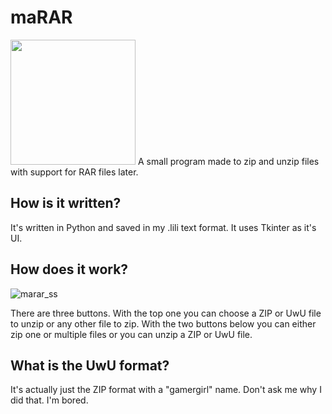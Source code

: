 # maRAR
<img src="https://user-images.githubusercontent.com/65157905/136652265-6ac5e686-8bba-4979-856c-0bbdecafec40.png" width="200" height="200">
A small program made to zip and unzip files with support for RAR files later.

## How is it written?
It's written in Python and saved in my .lili text format. It uses Tkinter as it's UI.

## How does it work?
![marar_ss](https://user-images.githubusercontent.com/65157905/136653057-957879c1-182e-4563-9cf9-35dd9260d83d.PNG)


There are three buttons. With the top one you can choose a ZIP or UwU file to unzip or any other file to zip. With the two buttons below you can either zip one or multiple files or you can unzip a ZIP or UwU file.
## What is the UwU format?
It's actually just the ZIP format with a "gamergirl" name. Don't ask me why I did that. I'm bored.
